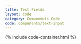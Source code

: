 ```yaml
---
title: Text Fields
layout: code
category: Components Code
code: components/text-input
---
```


{% include code-container.html %}
